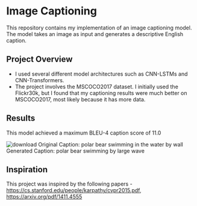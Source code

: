 # Image Captioning

This repository contains my implementation of an image captioning model. The model takes an image as input and generates a descriptive English caption.

## Project Overview

- I used several different model architectures such as CNN-LSTMs and CNN-Transformers.
- The project involves the MSCOCO2017 dataset. I initially used the Flickr30k, but I found that my captioning results were much better on MSCOCO2017, most likely because it has more data.

## Results

This model achieved a maximum BLEU-4 caption score of 11.0

![download](https://github.com/user-attachments/assets/ac774416-19c5-44df-a223-c63617234290)
Original Caption: <START> polar bear swimming in the water by wall <END>
Generated Caption: polar bear swimming by large wave <END>


## Inspiration

This project was inspired by the following papers - https://cs.stanford.edu/people/karpathy/cvpr2015.pdf, https://arxiv.org/pdf/1411.4555
